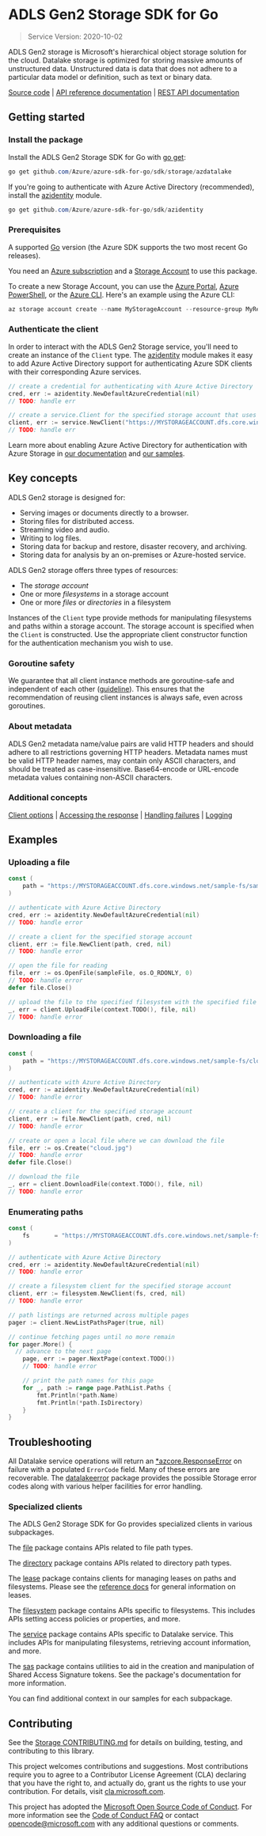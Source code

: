 # ADLS Gen2 Storage SDK for Go

> Service Version: 2020-10-02

ADLS Gen2 storage is Microsoft's hierarchical object storage solution for the cloud. Datalake
storage is optimized for storing massive amounts of unstructured data.
Unstructured data is data that does not adhere to a particular data model or
definition, such as text or binary data.

[Source code][source] | [API reference documentation][docs] | [REST API documentation][rest_docs]

## Getting started

### Install the package

Install the ADLS Gen2 Storage SDK for Go with [go get][goget]:

```Powershell
go get github.com/Azure/azure-sdk-for-go/sdk/storage/azdatalake
```

If you're going to authenticate with Azure Active Directory (recommended), install the [azidentity][azidentity] module.
```Powershell
go get github.com/Azure/azure-sdk-for-go/sdk/azidentity
```

### Prerequisites

A supported [Go][godevdl] version (the Azure SDK supports the two most recent Go releases).

You need an [Azure subscription][azure_sub] and a
[Storage Account][storage_account_docs] to use this package.

To create a new Storage Account, you can use the [Azure Portal][storage_account_create_portal],
[Azure PowerShell][storage_account_create_ps], or the [Azure CLI][storage_account_create_cli].
Here's an example using the Azure CLI:

```Powershell
az storage account create --name MyStorageAccount --resource-group MyResourceGroup --location westus --sku Standard_LRS
```

### Authenticate the client

In order to interact with the ADLS Gen2 Storage service, you'll need to create an instance of the `Client` type.  The [azidentity][azidentity] module makes it easy to add Azure Active Directory support for authenticating Azure SDK clients with their corresponding Azure services.

```go
// create a credential for authenticating with Azure Active Directory
cred, err := azidentity.NewDefaultAzureCredential(nil)
// TODO: handle err

// create a service.Client for the specified storage account that uses the above credential
client, err := service.NewClient("https://MYSTORAGEACCOUNT.dfs.core.windows.net/", cred, nil)
// TODO: handle err
```

Learn more about enabling Azure Active Directory for authentication with Azure Storage in [our documentation][storage_ad] and [our samples](#next-steps).

## Key concepts

ADLS Gen2 storage is designed for:

- Serving images or documents directly to a browser.
- Storing files for distributed access.
- Streaming video and audio.
- Writing to log files.
- Storing data for backup and restore, disaster recovery, and archiving.
- Storing data for analysis by an on-premises or Azure-hosted service.

ADLS Gen2 storage offers three types of resources:

- The _storage account_
- One or more _filesystems_ in a storage account
- One or more _files_ or _directories_ in a filesystem

Instances of the `Client` type provide methods for manipulating filesystems and paths within a storage account.
The storage account is specified when the `Client` is constructed.
Use the appropriate client constructor function for the authentication mechanism you wish to use.

### Goroutine safety
We guarantee that all client instance methods are goroutine-safe and independent of each other ([guideline](https://azure.github.io/azure-sdk/golang_introduction.html#thread-safety)). This ensures that the recommendation of reusing client instances is always safe, even across goroutines.

### About metadata
ADLS Gen2 metadata name/value pairs are valid HTTP headers and should adhere to all restrictions governing HTTP headers. Metadata names must be valid HTTP header names, may contain only ASCII characters, and should be treated as case-insensitive. Base64-encode or URL-encode metadata values containing non-ASCII characters.

### Additional concepts
<!-- CLIENT COMMON BAR -->
[Client options](https://pkg.go.dev/github.com/Azure/azure-sdk-for-go/sdk/azcore/policy#ClientOptions) |
[Accessing the response](https://pkg.go.dev/github.com/Azure/azure-sdk-for-go/sdk/azcore/runtime#WithCaptureResponse) |
[Handling failures](https://pkg.go.dev/github.com/Azure/azure-sdk-for-go/sdk/azcore#ResponseError) |
[Logging](https://pkg.go.dev/github.com/Azure/azure-sdk-for-go/sdk/azcore/log)
<!-- CLIENT COMMON BAR -->

## Examples

### Uploading a file

```go
const (
	path = "https://MYSTORAGEACCOUNT.dfs.core.windows.net/sample-fs/sample-file"
)

// authenticate with Azure Active Directory
cred, err := azidentity.NewDefaultAzureCredential(nil)
// TODO: handle error

// create a client for the specified storage account
client, err := file.NewClient(path, cred, nil)
// TODO: handle error

// open the file for reading
file, err := os.OpenFile(sampleFile, os.O_RDONLY, 0)
// TODO: handle error
defer file.Close()

// upload the file to the specified filesystem with the specified file name
_, err = client.UploadFile(context.TODO(), file, nil)
// TODO: handle error
```

### Downloading a file

```go
const (
    path = "https://MYSTORAGEACCOUNT.dfs.core.windows.net/sample-fs/cloud.jpg"
)

// authenticate with Azure Active Directory
cred, err := azidentity.NewDefaultAzureCredential(nil)
// TODO: handle error

// create a client for the specified storage account
client, err := file.NewClient(path, cred, nil)
// TODO: handle error

// create or open a local file where we can download the file
file, err := os.Create("cloud.jpg")
// TODO: handle error
defer file.Close()

// download the file
_, err = client.DownloadFile(context.TODO(), file, nil)
// TODO: handle error
```

### Enumerating paths

```go
const (
	fs       = "https://MYSTORAGEACCOUNT.dfs.core.windows.net/sample-fs"
)

// authenticate with Azure Active Directory
cred, err := azidentity.NewDefaultAzureCredential(nil)
// TODO: handle error

// create a filesystem client for the specified storage account
client, err := filesystem.NewClient(fs, cred, nil)
// TODO: handle error

// path listings are returned across multiple pages
pager := client.NewListPathsPager(true, nil)

// continue fetching pages until no more remain
for pager.More() {
  // advance to the next page
	page, err := pager.NextPage(context.TODO())
	// TODO: handle error

	// print the path names for this page
	for _, path := range page.PathList.Paths {
		fmt.Println(*path.Name)
        fmt.Println(*path.IsDirectory)
	}
}
```

## Troubleshooting

All Datalake service operations will return an
[*azcore.ResponseError][azcore_response_error] on failure with a
populated `ErrorCode` field. Many of these errors are recoverable.
The [datalakeerror][datalake_error] package provides the possible Storage error codes
along with various helper facilities for error handling.


### Specialized clients

The ADLS Gen2 Storage SDK for Go provides specialized clients in various subpackages.

The [file][file] package contains APIs related to file path types.

The [directory][directory] package contains APIs related to directory path types.

The [lease][lease] package contains clients for managing leases on paths and filesystems.  Please see the [reference docs](https://docs.microsoft.com/rest/api/storageservices/lease-blob#remarks) for general information on leases.

The [filesystem][filesystem] package contains APIs specific to filesystems.  This includes APIs setting access policies or properties, and more.

The [service][service] package contains APIs specific to Datalake service.  This includes APIs for manipulating filesystems, retrieving account information, and more.

The [sas][sas] package contains utilities to aid in the creation and manipulation of Shared Access Signature tokens.
See the package's documentation for more information.


You can find additional context in our samples for each subpackage.

## Contributing

See the [Storage CONTRIBUTING.md][storage_contrib] for details on building,
testing, and contributing to this library.

This project welcomes contributions and suggestions.  Most contributions require
you to agree to a Contributor License Agreement (CLA) declaring that you have
the right to, and actually do, grant us the rights to use your contribution. For
details, visit [cla.microsoft.com][cla].

This project has adopted the [Microsoft Open Source Code of Conduct][coc].
For more information see the [Code of Conduct FAQ][coc_faq]
or contact [opencode@microsoft.com][coc_contact] with any
additional questions or comments.

<!-- LINKS -->
[source]: https://github.com/Azure/azure-sdk-for-go/tree/main/sdk/storage/azdatalake
[docs]: https://pkg.go.dev/github.com/Azure/azure-sdk-for-go/sdk/storage/azdatalake
[rest_docs]: https://docs.microsoft.com/en-us/rest/api/storageservices/data-lake-storage-gen2
[godevdl]: https://go.dev/dl/
[goget]: https://pkg.go.dev/cmd/go#hdr-Add_dependencies_to_current_module_and_install_them
[storage_account_docs]: https://docs.microsoft.com/azure/storage/common/storage-account-overview
[storage_account_create_ps]: https://docs.microsoft.com/azure/storage/common/storage-quickstart-create-account?tabs=azure-powershell
[storage_account_create_cli]: https://docs.microsoft.com/azure/storage/common/storage-quickstart-create-account?tabs=azure-cli
[storage_account_create_portal]: https://docs.microsoft.com/azure/storage/common/storage-quickstart-create-account?tabs=azure-portal
[azure_sub]: https://azure.microsoft.com/free/
[azidentity]: https://pkg.go.dev/github.com/Azure/azure-sdk-for-go/sdk/azidentity
[storage_ad]: https://docs.microsoft.com/azure/storage/common/storage-auth-aad
[azcore_response_error]: https://pkg.go.dev/github.com/Azure/azure-sdk-for-go/sdk/azcore#ResponseError
[datalake_error]: https://github.com/Azure/azure-sdk-for-go/tree/main/sdk/storage/azdatalake/datalakeerror/error_codes.go
[filesystem]: https://github.com/Azure/azure-sdk-for-go/tree/main/sdk/storage/azdatalake/filesystem/client.go
[lease]: https://github.com/Azure/azure-sdk-for-go/tree/main/sdk/storage/azdatalake/lease
[file]: https://github.com/Azure/azure-sdk-for-go/tree/main/sdk/storage/azdatalake/file/client.go
[directory]: https://github.com/Azure/azure-sdk-for-go/tree/main/sdk/storage/azdatalake/directory/client.go
[sas]: https://github.com/Azure/azure-sdk-for-go/tree/main/sdk/storage/azdatalake/sas
[service]: https://github.com/Azure/azure-sdk-for-go/tree/main/sdk/storage/azdatalake/service/client.go
[storage_contrib]: https://github.com/Azure/azure-sdk-for-go/blob/main/CONTRIBUTING.md
[cla]: https://cla.microsoft.com
[coc]: https://opensource.microsoft.com/codeofconduct/
[coc_faq]: https://opensource.microsoft.com/codeofconduct/faq/
[coc_contact]: mailto:opencode@microsoft.com
